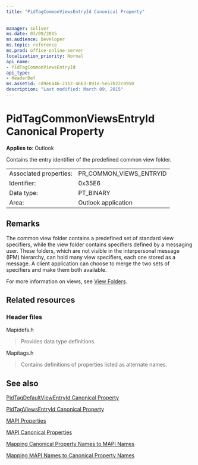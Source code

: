 ```yaml
---
title: "PidTagCommonViewsEntryId Canonical Property"
 
 
manager: soliver
ms.date: 03/09/2015
ms.audience: Developer
ms.topic: reference
ms.prod: office-online-server
localization_priority: Normal
api_name:
- PidTagCommonViewsEntryId
api_type:
- HeaderDef
ms.assetid: cd9e6a46-2112-4663-891e-5e57b22c0950
description: "Last modified: March 09, 2015"
---
```


# PidTagCommonViewsEntryId Canonical Property

  
  
**Applies to**: Outlook 
  
Contains the entry identifier of the predefined common view folder. 
  
|||
|:-----|:-----|
|Associated properties:  <br/> |PR_COMMON_VIEWS_ENTRYID  <br/> |
|Identifier:  <br/> |0x35E6  <br/> |
|Data type:  <br/> |PT_BINARY  <br/> |
|Area:  <br/> |Outlook application  <br/> |
   
## Remarks

The common view folder contains a predefined set of standard view specifiers, while the view folder contains specifiers defined by a messaging user. These folders, which are not visible in the interpersonal message (IPM) hierarchy, can hold many view specifiers, each one stored as a message. A client application can choose to merge the two sets of specifiers and make them both available. 
  
For more information on views, see [View Folders](mapi-view-folders.md).
  
## Related resources

### Header files

Mapidefs.h
  
> Provides data type definitions.
    
Mapitags.h
  
> Contains definitions of properties listed as alternate names.
    
## See also



[PidTagDefaultViewEntryId Canonical Property](pidtagdefaultviewentryid-canonical-property.md)
  
[PidTagViewsEntryId Canonical Property](pidtagviewsentryid-canonical-property.md)


[MAPI Properties](mapi-properties.md)
  
[MAPI Canonical Properties](mapi-canonical-properties.md)
  
[Mapping Canonical Property Names to MAPI Names](mapping-canonical-property-names-to-mapi-names.md)
  
[Mapping MAPI Names to Canonical Property Names](mapping-mapi-names-to-canonical-property-names.md)

